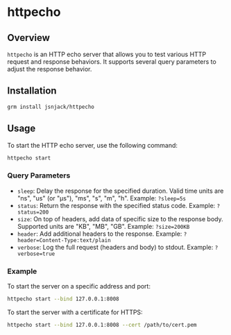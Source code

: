 # httpecho

## Overview

`httpecho` is an HTTP echo server that allows you to test various HTTP request and response behaviors. It supports several query parameters to adjust the response behavior.

## Installation
```sh
grm install jsnjack/httpecho
```

## Usage

To start the HTTP echo server, use the following command:

```sh
httpecho start
```

### Query Parameters

- `sleep`: Delay the response for the specified duration. Valid time units are "ns", "us" (or "µs"), "ms", "s", "m", "h". Example: `?sleep=5s`
- `status`: Return the response with the specified status code. Example: `?status=200`
- `size`: On top of headers, add data of specific size to the response body. Supported units are "KB", "MB", "GB". Example: `?size=200KB`
- `header`: Add additional headers to the response. Example: `?header=Content-Type:text/plain`
- `verbose`: Log the full request (headers and body) to stdout. Example: `?verbose=true`

### Example

To start the server on a specific address and port:

```sh
httpecho start --bind 127.0.0.1:8008
```

To start the server with a certificate for HTTPS:

```sh
httpecho start --bind 127.0.0.1:8008 --cert /path/to/cert.pem
```
